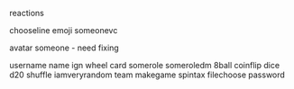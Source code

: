 reactions


chooseline
emoji
someonevc


avatar
someone - need fixing

username
name
ign
wheel
card
somerole
someroledm
8ball
coinflip
dice
d20
shuffle
iamveryrandom
team
makegame
spintax
filechoose
password